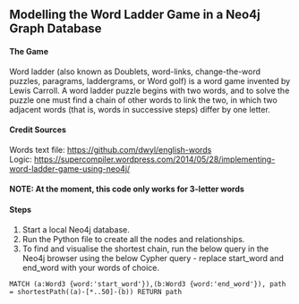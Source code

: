 ## Modelling the Word Ladder Game in a Neo4j Graph Database

#### The Game
Word ladder (also known as Doublets, word-links, change-the-word puzzles, paragrams, laddergrams, or Word golf) is a word game invented by Lewis Carroll. A word ladder puzzle begins with two words, and to solve the puzzle one must find a chain of other words to link the two, in which two adjacent words (that is, words in successive steps) differ by one letter.

#### Credit Sources
Words text file: https://github.com/dwyl/english-words <br>
Logic: https://supercompiler.wordpress.com/2014/05/28/implementing-word-ladder-game-using-neo4j/

#### NOTE: At the moment, this code only works for 3-letter words


#### Steps
1) Start a local Neo4j database.
2) Run the Python file to create all the nodes and relationships.
2) To find and visualise the shortest chain, run the below query in the Neo4j browser using the below Cypher query - replace start_word and end_word with your words of choice.
```cypher
MATCH (a:Word3 {word:'start_word'}),(b:Word3 {word:'end_word'}), path = shortestPath((a)-[*..50]-(b)) RETURN path
```



